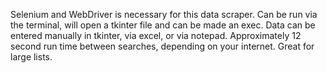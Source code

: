 Selenium and WebDriver is necessary for this data scraper.
Can be run via the terminal, will open a tkinter file and can be made an exec.
Data can be entered manually in tkinter, via excel, or via notepad. 
Approximately 12 second run time between searches, depending on your internet. 
Great for large lists.
